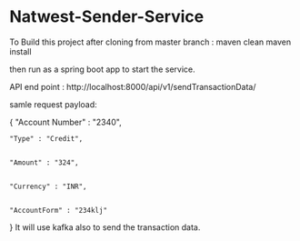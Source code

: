 # Natwest-Sender-Service

To Build this project after cloning from master branch
: maven clean
  maven install
 
then run as a spring boot app to start the service.

API end point : http://localhost:8000/api/v1/sendTransactionData/


samle request payload: 


{
    "Account Number" : "2340",
    
    
    "Type" : "Credit",
    
    
    "Amount" : "324",
    
    
    "Currency" : "INR",
    
    
    "AccountForm" : "234klj"
} 
It will use kafka also to send the transaction data.

